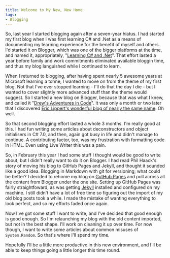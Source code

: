 ```yaml
---
title: Welcome to My New, New Home
tags:
- Blogging
---
```


So, last year I started blogging again after a seven-year hiatus. I had started
my first blog when I was first learning C# and .Net as a means of documenting my
learning experience for the benefit of myself and others. I'd started it on
Blogger, which was one of the bigger platforms at the time, and named it,
appropriately, "[Learning C# and
.Net](https://learningcsharpnet.blogspot.com/)". That effort lasted a year
before family and work commitments eliminated available bloggin time, and thus
my blog languished while I continued to learn.

When I returned to blogging, after having spent nearly 5 awesome years at
Microsoft learning a tonne, I wanted to move on from the theme of my first blog.
Not that I've ever stopped learning - I'll do that the day I die - but I wanted
to cover slightly more advanced stuff than the theme would suggest. So I started
a new blog on Blogger, because that was what I knew, and called it "[Drew's
Adventures in Code](https://adventures-in-code.blogspot.com/)". It was only a
month or two later that I discovered [Eric Lippert's wonderful blog of nearly
the same name](https://ericlippert.com/). Oh well.

So that second blogging effort lasted a whole 3 months. I'm really good at this.
I had fun writing some articles about deconstructors and object initialisers in
C# 7.0, and then, again got busy in life and didn't manage to continue. A
contributing factor, too, was my frustration with formatting code in HTML. Even
using Live Writer this was a pain.

So, in February this year I had some stuff I thought would be good to write
about, but I didn't really want to do it on Blogger. I had read Phil Haack's
story of moving his blog to GitHub Pages and Jekyll, and thought it sounded like
a good idea. Blogging in Markdown with git for versioning; what could be better?
I decided to rehome my blog on [GutHub Pages](https://pages.github.com/) and
pull across all the content from Blogger under the one site. Setting up GitHub
Pages was fairly straightfoward, as was getting [Jekyll](https://jekyllrb.com/)
installed and configured on my machine. I still didn't have a lot of free time
so figuring out the import of my old blog posts took a while. I made the mistake
of wanting everything to look perfect, and so my efforts faded once again.

Now I've got some stuff I want to write, and I've decided that good enough is
good enough. So I'm relaunching my blog with the old content imported, but not
in the best shape. I'll work on cleaning it up over time. For now though, I want
to write some articles about common misuses of `System.Random`. So that's where
I'll spend my time.

Hopefully I'll be a little more productive in this new environment, and I'll be
able to keep things going a little longer this time round.
